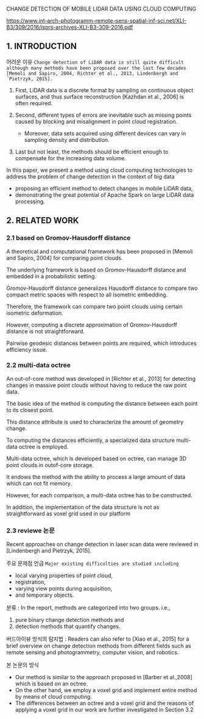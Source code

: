CHANGE DETECTION OF MOBILE LIDAR DATA USING CLOUD COMPUTING

https://www.int-arch-photogramm-remote-sens-spatial-inf-sci.net/XLI-B3/309/2016/isprs-archives-XLI-B3-309-2016.pdf


## 1. INTRODUCTION

어려운 이유 `Change detection of LiDAR data is still quite difficult although many methods have been proposed over the last few decades [Memoli and Sapiro, 2004, Richter et al., 2013, Lindenbergh and ´Pietrzyk, 2015]. `

1. First, LiDAR data is a discrete format by sampling on continuous object surfaces, and thus surface reconstruction
[Kazhdan et al., 2006] is often required. 

2. Second, different types of errors are inevitable such as missing points caused by blocking and misalignment in point cloud registration. 
    - Moreover, data sets acquired using different devices can vary in sampling density and distribution. 

3. Last but not least, the methods should be efficient enough to compensate for the increasing data volume.


In this paper, we present a method using cloud computing technologies to address the problem of change detection in the context of big data
- proposing an efficient method to detect changes in mobile LiDAR data,
- demonstrating the great potential of Apache Spark on large LiDAR data processing.


## 2. RELATED WORK

### 2.1 based on Gromov-Hausdorff distance

A theoretical and computational framework has been proposed in [Memoli and Sapiro, 2004] for comparing point clouds. 

The underlying framework is based on Gromov-Hausdorff distance and embedded in a probabilistic setting. 

Gromov-Hausdorff distance generalizes Hausdorff distance to compare two compact metric spaces with respect to all isometric embedding. 

Therefore, the framework can compare two point clouds using certain isometric deformation. 

However, computing a discrete approximation of Gromov-Hausdorff distance is not straightforward. 

Pairwise geodesic distances between points are required, which introduces efficiency issue.

### 2.2 multi-data octree

An out-of-core method was developed in [Richter et al., 2013] for detecting changes in massive point clouds without having to reduce the raw point data. 

The basic idea of the method is computing the distance between each point to its closest point. 

This distance attribute is used to characterize the amount of geometry change. 

To computing the distances efficiently, a specialized data structure multi-data octree is employed. 

Multi-data octree, which is developed based on octree, can manage 3D point clouds in outof-core storage. 

It endows the method with the ability to process a large amount of data which can not fit memory. 

However, for each comparison, a multi-data octree has to be constructed. 

In addition, the implementation of the data structure is not as straightforward as voxel grid used in our platform

### 2.3 reviewe 논문 

Recent approaches on change detection in laser scan data were reviewed in [Lindenbergh and Pietrzyk, 2015]. 

주요 문제점 언급 `Major existing difficulties are studied including `
- local varying properties of point cloud, 
- registration, 
- varying view points during acquisition, 
- and temporary objects. 

분류 : In the report, methods are categorized into two groups. i.e., 
1. pure binary change detection methods and 
2. detection methods that quantify changes. 


버드아이뷰 방식의 탐지법 : Readers can also refer to [Xiao et al., 2015] for a brief overview on change detection methods from different fields such as remote sensing and photogrammetry, computer vision, and robotics.

본 논문의 방식 
- Our method is similar to the approach proposed in [Barber et al.,2008] which is based on an octree. 
- On the other hand, we employ a voxel grid and implement entire method by means of cloud computing. 
- The differences between an octree and a voxel grid and the reasons of applying a voxel grid in our work are further
investigated in Section 3.2














